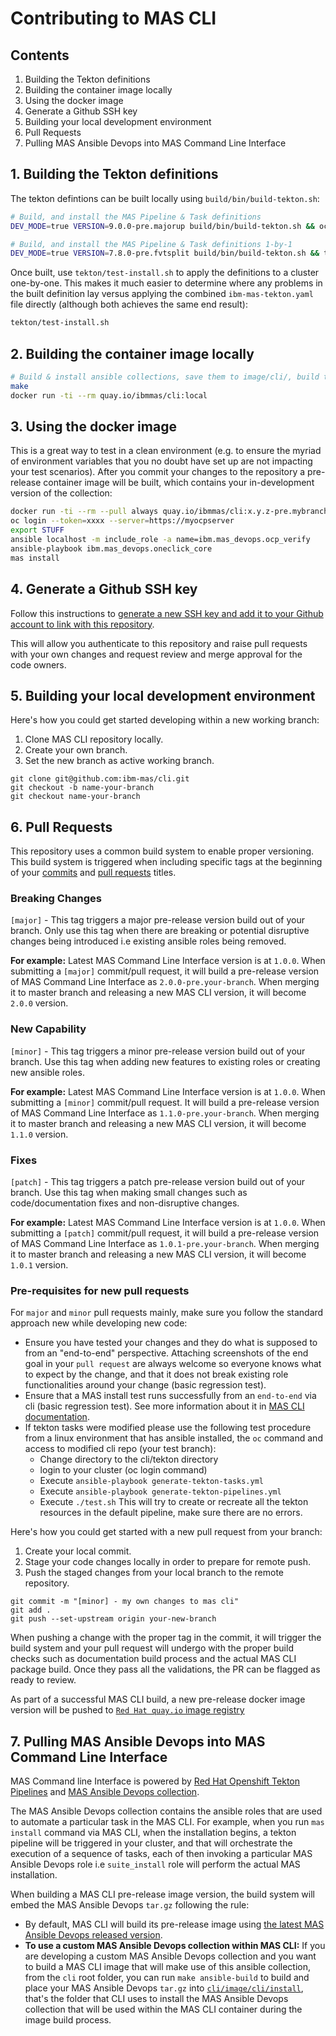 # Contributing to MAS CLI

## Contents
1. Building the Tekton definitions
2. Building the container image locally
3. Using the docker image
4. Generate a Github SSH key
5. Building your local development environment
6. Pull Requests
7. Pulling MAS Ansible Devops into MAS Command Line Interface

## 1. Building the Tekton definitions
The tekton defintions can be built locally using `build/bin/build-tekton.sh`:

```bash
# Build, and install the MAS Pipeline & Task definitions
DEV_MODE=true VERSION=9.0.0-pre.majorup build/bin/build-tekton.sh && oc apply -f tekton/target/ibm-mas-tekton-fvt.yaml

# Build, and install the MAS Pipeline & Task definitions 1-by-1
DEV_MODE=true VERSION=7.8.0-pre.fvtsplit build/bin/build-tekton.sh && tekton/test.sh
```

Once built, use `tekton/test-install.sh` to apply the definitions to a cluster one-by-one.  This makes it much easier to determine where any problems in the built definition lay versus applying the combined `ibm-mas-tekton.yaml` file directly (although both achieves the same end result):

```bash
tekton/test-install.sh
```


## 2. Building the container image locally
```bash
# Build & install ansible collections, save them to image/cli/, build the docker container, then run the container
make
docker run -ti --rm quay.io/ibmmas/cli:local
```


## 3. Using the docker image
This is a great way to test in a clean environment (e.g. to ensure the myriad of environment variables that you no doubt have set up are not impacting your test scenarios).  After you commit your changes to the repository a pre-release container image will be built, which contains your in-development version of the collection:

```bash
docker run -ti --rm --pull always quay.io/ibmmas/cli:x.y.z-pre.mybranch
oc login --token=xxxx --server=https://myocpserver
export STUFF
ansible localhost -m include_role -a name=ibm.mas_devops.ocp_verify
ansible-playbook ibm.mas_devops.oneclick_core
mas install
```


## 4. Generate a Github SSH key
Follow this instructions to [generate a new SSH key and add it to your Github account to link with this repository](https://docs.github.com/en/authentication/connecting-to-github-with-ssh/generating-a-new-ssh-key-and-adding-it-to-the-ssh-agent).

This will allow you authenticate to this repository and raise pull requests with your own changes and request review and merge approval for the code owners.


## 5. Building your local development environment
Here's how you could get started developing within a new working branch:

1. Clone MAS CLI repository locally.
2. Create your own branch.
3. Set the new branch as active working branch.

```
git clone git@github.com:ibm-mas/cli.git
git checkout -b name-your-branch
git checkout name-your-branch
```

## 6. Pull Requests
This repository uses a common build system to enable proper versioning. This build system is triggered when including specific tags at the beginning of your [commits](https://github.com/ibm-mas/cli/commits/master) and [pull requests](https://github.com/ibm-mas/cli/pulls) titles.

### Breaking Changes
`[major]` - This tag triggers a major pre-release version build out of your branch. Only use this tag when there are breaking or potential disruptive changes being introduced i.e existing ansible roles being removed.

**For example:** Latest MAS Command Line Interface version is at `1.0.0`. When submitting a `[major]` commit/pull request, it will build a pre-release version of MAS Command Line Interface as `2.0.0-pre.your-branch`. When merging it to master branch and releasing a new MAS CLI version, it will become `2.0.0` version.

### New Capability
`[minor]` - This tag triggers a minor pre-release version build out of your branch. Use this tag when adding new features to existing roles or creating new ansible roles.

**For example:** Latest MAS Command Line Interface version is at `1.0.0`. When submitting a `[minor]` commit/pull request. It will build a pre-release version of MAS Command Line Interface as `1.1.0-pre.your-branch`. When merging it to master branch and releasing a new MAS CLI version, it will become `1.1.0` version.

### Fixes
`[patch]` - This tag triggers a patch pre-release version build out of your branch. Use this tag when making small changes such as code/documentation fixes and non-disruptive changes.

**For example:** Latest MAS Command Line Interface version is at `1.0.0`. When submitting a `[patch]` commit/pull request, it will build a pre-release version of MAS Command Line Interface as `1.0.1-pre.your-branch`. When merging it to master branch and releasing a new MAS CLI version, it will become `1.0.1` version.

### Pre-requisites for new pull requests
For `major` and `minor` pull requests mainly, make sure you follow the standard approach new while developing new code:

- Ensure you have tested your changes and they do what is supposed to from an "end-to-end" perspective. Attaching screenshots of the end goal in your `pull request` are always welcome so everyone knows what to expect by the change, and that it does not break existing role functionalities around your change (basic regression test).
- Ensure that a MAS install test runs successfully from an `end-to-end` via cli (basic regression test). See more information about it in [MAS CLI documentation](https://github.com/ibm-mas/cli).
- If tekton tasks were modified please use the following test procedure from a linux environment that has ansible installed, the `oc` command and access to modified cli repo (your test branch):
  - Change directory to the cli/tekton directory
  - login to your cluster (oc login command)
  - Execute `ansible-playbook generate-tekton-tasks.yml`
  - Execute `ansible-playbook generate-tekton-pipelines.yml`
  - Execute `./test.sh`  This will try to create or recreate all the tekton resources in the default pipeline, make sure there are no errors.


Here's how you could get started with a new pull request from your branch:

1. Create your local commit.
2. Stage your code changes locally in order to prepare for remote push.
3. Push the staged changes from your local branch to the remote repository.

```
git commit -m "[minor] - my own changes to mas cli"
git add .
git push --set-upstream origin your-new-branch
```

When pushing a change with the proper tag in the commit, it will trigger the build system and your pull request will undergo with the proper build checks such as documentation build process and the actual MAS CLI package build. Once they pass all the validations, the PR can be flagged as ready to review.

As part of a successful MAS CLI build, a new pre-release docker image version will be pushed to [`Red Hat quay.io` image registry](https://quay.io/repository/ibmmas/cli?tab=tags)


## 7. Pulling MAS Ansible Devops into MAS Command Line Interface

MAS Command line Interface is powered by [Red Hat Openshift Tekton Pipelines](https://docs.openshift.com/container-platform/4.10/cicd/pipelines/understanding-openshift-pipelines.html#understanding-openshift-pipelines) and [MAS Ansible Devops collection](https://github.com/ibm-mas/ansible-devops).

The MAS Ansible Devops collection contains the ansible roles that are used to automate a particular task in the MAS CLI. For example, when you run `mas install` command via MAS CLI, when the installation begins, a tekton pipeline will be triggered in your cluster, and that will orchestrate the execution of a sequence of tasks, each of then invoking a particular MAS Ansible Devops role i.e `suite_install` role will perform the actual MAS installation.

When building a MAS CLI pre-release image version, the build system will embed the MAS Ansible Devops `tar.gz` following the rule:

- By default, MAS CLI will build its pre-release image using [the latest MAS Ansible Devops released version](https://github.com/ibm-mas/ansible-devops/releases).
- **To use a custom MAS Ansible Devops collection within MAS CLI:**  If you are developing a custom MAS Ansible Devops collection and you want to build a MAS CLI image that will make use of this ansible collection, from the `cli` root folder, you can run `make ansible-build` to build and place your MAS Ansible Devops `tar.gz` into [`cli/image/cli/install`](image/cli/install/), that's the folder that CLI uses to install the MAS Ansible Devops collection that will be used within the MAS CLI container during the image build process.
